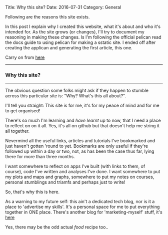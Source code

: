 Title: Why this site?
Date: 2016-07-31
Category: General

Following are the reasons this site exists.


<!-- PELICAN_BEGIN_SUMMARY -->
In this post I explain why I created this website, what it's about and who it's intended for. As the site grows (or changes), I'll try to document my reasoning in making these changes.
ls
I'm following the official pelican read the docs guide to using pelican for making a sstatic site. I ended off after creating the applican and generating the first article, this one. 

Carry on from [here](pelican.readthedocs.io/en/latest/content.html)

----------------------------------

### Why this site?

----------------------------------
The obvious question some folks might ask if they happen to stumble across this particular site is: "Why? What's this all about?".

I'll tell you straight: This site is for me, it's for my peace of mind and for me to get organised!

There's so much I'm learning and _have learnt_ up to now, that I need a place to relfect on on it all. Yes, it's all on github but that doesn't help me string it all together.

Nevermind all the useful links, articles and tutorials I've bookmarked and just haven't gotten 'round to yet. Bookmarks are only useful if they're followed up within a day or two, not, as has been the case thus far, lying there for more than three months.

I want somewhere to reflect on apps I've built (with links to them, of course), code I've written and analyses I've done. I want somewhere to put my plots and maps and graphs, somewhere to put my notes on courses, personal stumblings and triamfs and perhaps just to write!

So, that's why this is here.

As a warning to my future self: this ain't a dedicated tech blog, nor is it a place to 'advertise my skills'. It's a personal space for me to put everything together in ONE place. There's another blog for 'marketing-myself' stuff, it's [here](https://tinaheiligers.github.io)

Yes, there may be the odd actual _food_ recipe too..